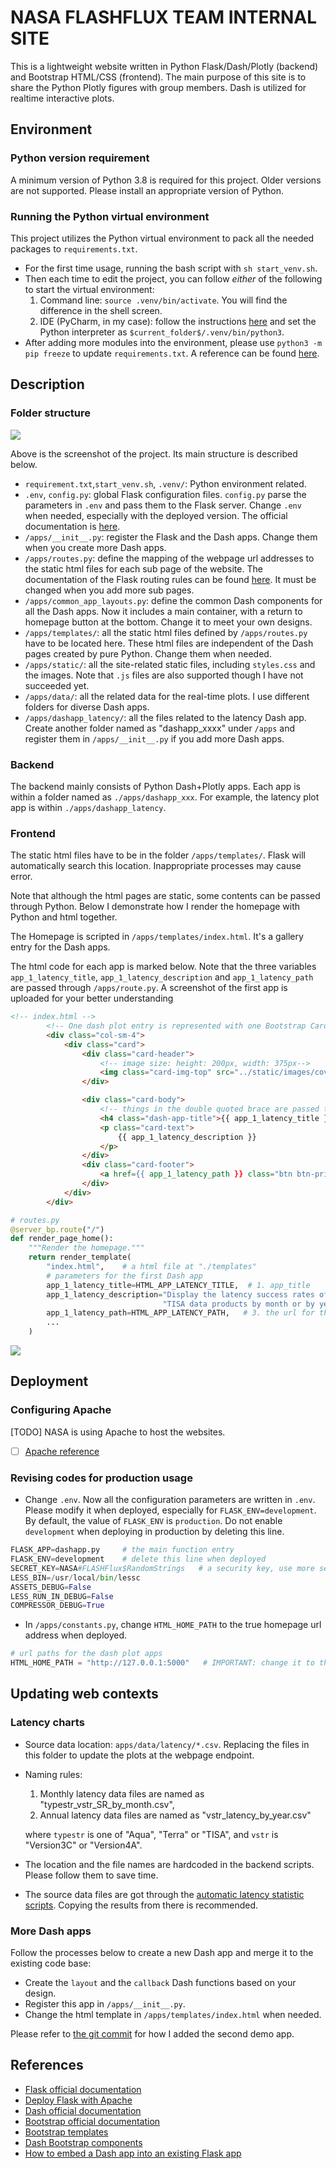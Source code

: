 # NASA FLASHFLUX TEAM INTERNAL SITE

This is a lightweight website written in Python Flask/Dash/Plotly (backend) and Bootstrap HTML/CSS (frontend).
The main purpose of this site is to share the Python Plotly figures with group members. Dash is utilized for 
realtime interactive plots.


## Environment

### Python version requirement
A minimum version of Python 3.8 is required for this project. Older versions are not supported. 
Please install an appropriate version of Python.


### Running the Python virtual environment
This project utilizes the Python virtual environment to pack all the needed packages to `requirements.txt`.

- For the first time usage, running the bash script with `sh start_venv.sh`.
- Then each time to edit the project, you can follow *either* of the following to start the virtual environment:
    1. Command line: `source .venv/bin/activate`. You will find the difference in the shell screen.
    2. IDE (PyCharm, in my case): follow the instructions 
   [here](https://www.jetbrains.com/help/pycharm/configuring-python-interpreter.html) 
   and set the Python interpreter as `$current_folder$/.venv/bin/python3`.
- After adding more modules into the environment, please use `python3 -m pip freeze` to update `requirements.txt`.
A reference can be found [here](https://packaging.python.org/guides/installing-using-pip-and-virtual-environments/).
  
## Description
### Folder structure
![](folder_structure.png)

Above is the screenshot of the project. Its main structure is described below.
- `requirement.txt`,`start_venv.sh`, `.venv/`: Python environment related.
- `.env`, `config.py`: global Flask configuration files. `config.py` parse the parameters
  in `.env` and pass them to the Flask server. 
  Change `.env` when needed, especially with the deployed version.
  The official documentation is [here](https://flask.palletsprojects.com/en/1.1.x/config/).
- `/apps/__init__.py`: register the Flask and the Dash apps. Change them when you create 
more Dash apps.
- `/apps/routes.py`: define the mapping of the webpage url addresses to the static html 
  files for each sub page of the website. The documentation of the Flask routing rules can 
  be found [here](https://flask.palletsprojects.com/en/1.1.x/quickstart/#routing). 
  It must be changed when you add more sub pages.
- `/apps/common_app_layouts.py`: define the common Dash components for all the Dash apps.
  Now it includes a main container, with a return to homepage button at the bottom.
  Change it to meet your own designs.
- `/apps/templates/`: all the static html files defined by `/apps/routes.py` have to be 
  located here. These html files are independent of the Dash pages created by pure Python. 
  Change them when needed.
- `/apps/static/`: all the site-related static files, including `styles.css` and the images.
Note that `.js` files are also supported though I have not succeeded yet.
- `/apps/data/`: all the related data for the real-time plots. I use different folders 
for diverse Dash apps.
- `/apps/dashapp_latency/`: all the files related to the latency Dash app. 
  Create another folder named as "dashapp_xxxx" under `/apps` and register them 
  in `/apps/__init__.py` if you add more Dash apps.

### Backend
The backend mainly consists of Python Dash+Plotly apps. 
Each app is within a folder named as `./apps/dashapp_xxx`. 
For example, the latency plot app is within `./apps/dashapp_latency`.

### Frontend
The static html files have to be in the folder `/apps/templates/`. 
Flask will automatically search this location. Inappropriate processes may cause error.

Note that although the html pages are static, some contents can be passed through Python. 
Below I demonstrate how I render the homepage with Python and html together.

The Homepage is scripted in `/apps/templates/index.html`. It's a gallery entry for the Dash apps.

The html code for each app is marked below. Note that the three variables `app_1_latency_title`, 
`app_1_latency_description` and `app_1_latency_path` are passed through `/apps/route.py`. A screenshot 
of the first app is uploaded for your better understanding

```html
<!-- index.html -->
        <!-- One dash plot entry is represented with one Bootstrap Card-->
        <div class="col-sm-4">
            <div class="card">
                <div class="card-header">
                    <!-- image size: height: 200px, width: 375px-->
                    <img class="card-img-top" src="../static/images/cover_latency_app.png" alt="Latency App Cover Image">
                </div>

                <div class="card-body">
                    <!-- things in the double quoted brace are passed through `./apps/routes.py` -->
                    <h4 class="dash-app-title">{{ app_1_latency_title }}</h4>
                    <p class="card-text">
                        {{ app_1_latency_description }}
                    </p>
                </div>
                <div class="card-footer">
                    <a href={{ app_1_latency_path }} class="btn btn-primary">Click here</a>
                </div>
            </div>
        </div>
```

```python
# routes.py
@server_bp.route("/")
def render_page_home():
    """Render the homepage."""
    return render_template(
        "index.html",    # a html file at "./templates"
        # parameters for the first Dash app
        app_1_latency_title=HTML_APP_LATENCY_TITLE,  # 1. app_title
        app_1_latency_description="Display the latency success rates of the FLASHFlux v3c/v4a SSF Aqua/Terra and the "
                                  "TISA data products by month or by year.",  # 2. app_latency
        app_1_latency_path=HTML_APP_LATENCY_PATH,   # 3. the url for the app
        ...
    )
```

![](./apps/static/images/screenshot_app_1.png)




## Deployment

### Configuring Apache
[TODO] NASA is using Apache to host the websites.
- [ ] [Apache reference](https://flask.palletsprojects.com/en/1.1.x/deploying/mod_wsgi/)

### Revising codes for production usage
- Change `.env`. Now all the configuration parameters are written in `.env`. 
  Please modify it when deployed, especially for `FLASK_ENV=development`. 
  By default, the value of `FLASK_ENV` is `production`.
  Do not enable `development` when deploying in production by deleting this line.
```python
FLASK_APP=dashapp.py     # the main function entry
FLASK_ENV=development    # delete this line when deployed
SECRET_KEY=NASA#FLASHFlux$RandomStrings   # a security key, use more secure ones when deployed
LESS_BIN=/usr/local/bin/lessc
ASSETS_DEBUG=False
LESS_RUN_IN_DEBUG=False
COMPRESSOR_DEBUG=True
```
  
- In `/apps/constants.py`, change `HTML_HOME_PATH` to the true homepage url address when deployed.
```python
# url paths for the dash plot apps
HTML_HOME_PATH = "http://127.0.0.1:5000"   # IMPORTANT: change it to the true url address when deployed
```

## Updating web contexts
### Latency charts
- Source data location: `apps/data/latency/*.csv`. 
  Replacing the files in this folder to update the plots at the webpage endpoint.
- Naming rules:
  1. Monthly latency data files are named as "typestr_vstr_SR_by_month.csv",
  2. Annual latency data files are named as "vstr_latency_by_year.csv"

    where `typestr` is one of "Aqua", "Terra" or "TISA", and `vstr` is "Version3C" or "Version4A".
- The location and the file names are hardcoded in the backend scripts. Please follow them to save time.  
- The source data files are got through 
  the [automatic latency statistic scripts](https://github.com/cissieAB/LatencyResample). 
  Copying the results from there is recommended.
  
### More Dash apps
Follow the processes below to create a new Dash app and merge it to the existing code base:
- Create the `layout` and the `callback` Dash functions based on your design.
- Register this app in `/apps/__init__.py`.
- Change the html template in `/apps/templates/index.html` when needed. 

Please refer to 
[the git commit](https://github.com/cissieAB/Flask_Plotly_Dash_Site/commit/a92429d6214b5f7bafc5c403166d22b57b1e51a4)
 for how I added the second demo app.
 

## References
- [Flask official documentation](https://flask.palletsprojects.com/en/1.1.x/)
- [Deploy Flask with Apache](https://flask.palletsprojects.com/en/1.1.x/deploying/mod_wsgi/)
- [Dash official documentation](https://dash.plotly.com/)
- [Bootstrap official documentation](https://getbootstrap.com/)
- [Bootstrap templates](https://www.w3schools.com/bootstrap/bootstrap_templates.asp)
- [Dash Bootstrap components](https://dash-bootstrap-components.opensource.faculty.ai/)
- [How to embed a Dash app into an existing Flask app](https://medium.com/@olegkomarov_77860/how-to-embed-a-dash-app-into-an-existing-flask-app-ea05d7a2210b#bd30)
